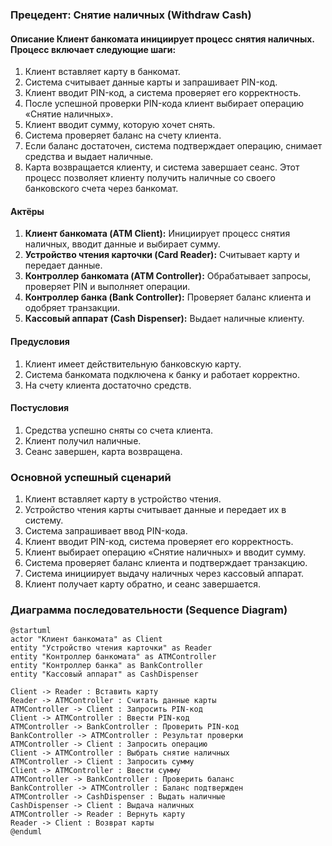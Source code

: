 ### **Прецедент: Снятие наличных (Withdraw Cash)** 
#### **Описание** Клиент банкомата инициирует процесс снятия наличных. Процесс включает следующие шаги: 
1. Клиент вставляет карту в банкомат. 
2. Система считывает данные карты и запрашивает PIN-код. 
3. Клиент вводит PIN-код, а система проверяет его корректность. 
4. После успешной проверки PIN-кода клиент выбирает операцию «Снятие наличных». 
5. Клиент вводит сумму, которую хочет снять. 
6. Система проверяет баланс на счету клиента. 
7. Если баланс достаточен, система подтверждает операцию, снимает средства и выдает наличные. 
8. Карта возвращается клиенту, и система завершает сеанс. Этот процесс позволяет клиенту получить наличные со своего банковского счета через банкомат. 
#### **Актёры** 
1. **Клиент банкомата (ATM Client):** Инициирует процесс снятия наличных, вводит данные и выбирает сумму. 
2. **Устройство чтения карточки (Card Reader):** Считывает карту и передает данные. 
3. **Контроллер банкомата (ATM Controller):** Обрабатывает запросы, проверяет PIN и выполняет операции. 
4. **Контроллер банка (Bank Controller):** Проверяет баланс клиента и одобряет транзакции. 
5. **Кассовый аппарат (Cash Dispenser):** Выдает наличные клиенту.
#### **Предусловия** 
1. Клиент имеет действительную банковскую карту. 
2. Система банкомата подключена к банку и работает корректно.
3. На счету клиента достаточно средств.
#### **Постусловия** 
1. Средства успешно сняты со счета клиента. 
2. Клиент получил наличные. 
3. Сеанс завершен, карта возвращена.
### **Основной успешный сценарий** 
1. Клиент вставляет карту в устройство чтения. 
2. Устройство чтения карты считывает данные и передает их в систему. 
3. Система запрашивает ввод PIN-кода. 
4. Клиент вводит PIN-код, система проверяет его корректность. 
5. Клиент выбирает операцию «Снятие наличных» и вводит сумму. 
6. Система проверяет баланс клиента и подтверждает транзакцию. 
7. Система инициирует выдачу наличных через кассовый аппарат. 
8. Клиент получает карту обратно, и сеанс завершается.
### **Диаграмма последовательности (Sequence Diagram)**

```plantuml
@startuml
actor "Клиент банкомата" as Client
entity "Устройство чтения карточки" as Reader
entity "Контроллер банкомата" as ATMController
entity "Контроллер банка" as BankController
entity "Кассовый аппарат" as CashDispenser

Client -> Reader : Вставить карту
Reader -> ATMController : Считать данные карты
ATMController -> Client : Запросить PIN-код
Client -> ATMController : Ввести PIN-код
ATMController -> BankController : Проверить PIN-код
BankController -> ATMController : Результат проверки
ATMController -> Client : Запросить операцию
Client -> ATMController : Выбрать снятие наличных
ATMController -> Client : Запросить сумму
Client -> ATMController : Ввести сумму
ATMController -> BankController : Проверить баланс
BankController -> ATMController : Баланс подтвержден
ATMController -> CashDispenser : Выдать наличные
CashDispenser -> Client : Выдача наличных
ATMController -> Reader : Вернуть карту
Reader -> Client : Возврат карты
@enduml
```